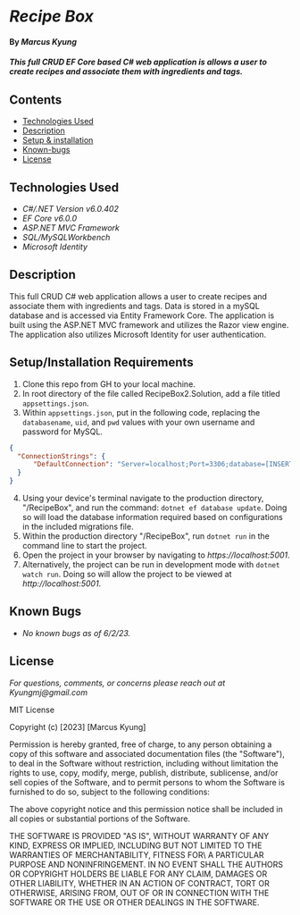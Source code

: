# _Recipe Box_

#### By _**Marcus Kyung**_

#### _This full CRUD EF Core based C# web application is allows a user to create recipes and associate them with ingredients and tags._

## Contents
* [Technologies Used](#technologies-used)
* [Description](#description)
* [Setup & installation](#setupinstallation-requirements)
* [Known-bugs](#known-bugs)
* [License](#license)

## Technologies Used

* _C#/.NET Version v6.0.402_
* _EF Core v6.0.0_
* _ASP.NET MVC Framework_
* _SQL/MySQLWorkbench_
* _Microsoft Identity_


## Description

This full CRUD C# web application allows a user to create recipes and associate them with ingredients and tags. Data is stored in a mySQL database and is accessed via Entity Framework Core. The application is built using the ASP.NET MVC framework and utilizes the Razor view engine. The application also utilizes Microsoft Identity for user authentication.

## Setup/Installation Requirements

1. Clone this repo from GH to your local machine.
2. In root directory of the file called RecipeBox2.Solution, add a file titled ```appsettings.json```.
3. Within `appsettings.json`, put in the following code, replacing the `databasename`, `uid`, and `pwd` values with your own username and password for MySQL.
```json
{
  "ConnectionStrings": {
      "DefaultConnection": "Server=localhost;Port=3306;database=[INSERT-DATABASENAME-HERE];uid=[INSERT-UID-HERE];pwd=[INSERT-PWD-HERE];"
  }
}
```
4. Using your device's terminal navigate to the production directory, "/RecipeBox", and run the command: ```dotnet ef database update```. Doing so will load the database information required based on configurations in the included migrations file.
5. Within the production directory "/RecipeBox", run `dotnet run` in the command line to start the project.
6. Open the project in your browser by navigating to _https://localhost:5001_. 
7. Alternatively, the project can be run in development mode with `dotnet watch run`. Doing so will allow the project to be viewed at _http://localhost:5001_.

## Known Bugs

* _No known bugs as of 6/2/23._

## License

_For questions, comments, or concerns please reach out at Kyungmj@gmail.com_

MIT License

Copyright (c) [2023] [Marcus Kyung]

Permission is hereby granted, free of charge, to any person obtaining a copy of this software and associated documentation files (the "Software"), to deal in the Software without restriction, including without limitation the rights to use, copy, modify, merge, publish, distribute, sublicense, and/or sell copies of the Software, and to permit persons to whom the Software is furnished to do so, subject to the following conditions: 

The above copyright notice and this permission notice shall be included in all copies or substantial portions of the Software.

THE SOFTWARE IS PROVIDED "AS IS", WITHOUT WARRANTY OF ANY KIND, EXPRESS OR IMPLIED, INCLUDING BUT NOT LIMITED TO THE WARRANTIES OF MERCHANTABILITY, FITNESS FOR\ A PARTICULAR PURPOSE AND NONINFRINGEMENT. IN NO EVENT SHALL THE AUTHORS OR COPYRIGHT HOLDERS BE LIABLE FOR ANY CLAIM, DAMAGES OR OTHER LIABILITY, WHETHER IN AN ACTION OF CONTRACT, TORT OR OTHERWISE, ARISING FROM, OUT OF OR IN CONNECTION WITH THE SOFTWARE OR THE USE OR OTHER DEALINGS IN THE SOFTWARE.